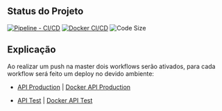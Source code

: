 ## Status do Projeto

[![Pipeline - CI/CD](https://github.com/Gabriel-Bur/DevOpsChallenge/workflows/Pipeline%20-%20CI/CD/badge.svg)](https://github.com/Gabriel-Bur/DevOpsChallenge/actions?query=workflow%3A%22Pipeline+-+CI%2FCD%22)
[![Docker CI/CD](https://github.com/Gabriel-Bur/DevOpsChallenge/workflows/Docker%20CI/badge.svg)](https://github.com/Gabriel-Bur/DevOpsChallenge/actions?query=workflow%3A%22Docker+CI%22)
![Code Size](https://img.shields.io/github/languages/code-size/Gabriel-Bur/DevOpsChallenge)


## Explicação

Ao realizar um push na master dois workflows serão ativados, para cada workflow será feito um deploy no devido ambiente:

- [API Production](https://app-mywebapp-prod-001.azurewebsites.net/weatherforecast) | [Docker API Production](https://app-mywebapp-prod-002.azurewebsites.net/weatherforecast)

- [API Test](https://app-mywebapp-test-001.azurewebsites.net/weatherforecast) | [Docker API Test](https://app-mywebapp-test-002.azurewebsites.net/weatherforecast)

